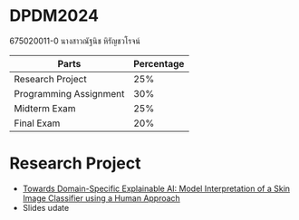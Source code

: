 # DPDM2024
675020011-0 นางสาวณัฐนิช หิรัญชวโรจน์ 

| Parts | Percentage |
| ----------- | ----------- |
| Research Project | 25% |
| Programming Assignment | 30% |
| Midterm Exam | 25% |
| Final Exam | 20% |


# Research Project 
- [Towards Domain-Specific Explainable AI: Model Interpretation of a Skin Image Classifier using a Human Approach](https://drive.google.com/file/d/1eIdSXnHjDQwgVPWEDzKjkcZ2pJuGydm7/view)
- Slides udate

